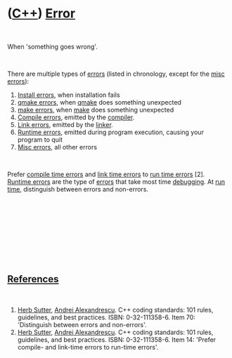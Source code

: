 



 

 

 

 

 

([C++](Cpp.htm)) [Error](CppError.htm)
======================================

 

When 'something goes wrong'.

 

There are multiple types of [errors](CppError.htm) (listed in
chronology, except for the [misc errors](CppMiscError.htm)):

1.  [Install errors](CppInstallError.htm), when installation fails
2.  [qmake errors](CppQmakeError.htm), when [qmake](CppQmake.htm) does
    something unexpected
3.  [make errors](CppMakeError.htm), when [make](CppMake.htm) does
    something unexpected
4.  [Compile errors](CppCompileError.htm), emitted by the
    [compiler](CppCompiler.htm).
5.  [Link errors](CppLinkError.htm), emitted by the
    [linker](CppLinker.htm).
6.  [Runtime errors](CppRuntimeError.htm), emitted during program
    execution, causing your program to quit
7.  [Misc errors](CppMiscError.htm), all other errors

 

Prefer [compile time errors](CppCompileError.htm) and [link time
errors](CppLinkError.htm) to [run time errors](CppRuntimeError.htm)
\[2\]. [Runtime errors](CppRuntimeError.htm) are the type of
[errors](CppError.htm) that take most time [debugging](CppDebug.htm). At
[run time](CppRunTime.htm), distinguish between errors and non-errors.

 

 

 

 

 

[References](CppReferences.htm)
-------------------------------

 

1.  [Herb Sutter](CppHerbSutter.htm), [Andrei
    Alexandrescu](CppAndreiAlexandrescu.htm). C++ coding standards: 101
    rules, guidelines, and best practices. ISBN: 0-32-111358-6. Item 70:
    'Distinguish between errors and non-errors'.
2.  [Herb Sutter](CppHerbSutter.htm), [Andrei
    Alexandrescu](CppAndreiAlexandrescu.htm). C++ coding standards: 101
    rules, guidelines, and best practices. ISBN: 0-32-111358-6. Item 14:
    'Prefer compile- and link-time errors to run-time errors'.

 

 

 

 

 





 



